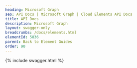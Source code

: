 ```yaml
---
heading: Microsoft Graph
seo: API Docs | Microsoft Graph | Cloud Elements API Docs
title: API Docs
description: Microsoft Graph
layout: swagger-only
breadcrumbs: /docs/elements.html
elementId: 5836
parent: Back to Element Guides
order: 90
---
```


{% include swagger.html %}
